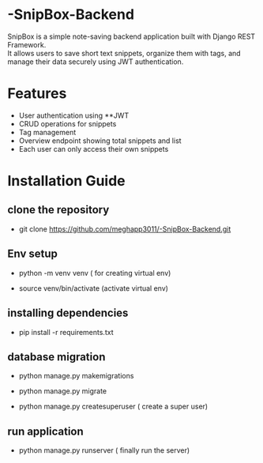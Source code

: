 # -SnipBox-Backend

SnipBox is a simple note-saving backend application built with Django REST Framework.  
It allows users to save short text snippets, organize them with tags, and manage their data securely using JWT authentication.

# Features

- User authentication using **JWT 
- CRUD operations for snippets
- Tag management 
- Overview endpoint showing total snippets and list
- Each user can only access their own snippets

# Installation Guide

  ## clone the repository

 - git clone https://github.com/meghapp3011/-SnipBox-Backend.git
  
  ## Env setup
 
 - python -m venv venv  ( for creating virtual env)
 
 - source venv/bin/activate (activate virtual env)

  ## installing dependencies

 - pip install -r requirements.txt

  ## database migration

 - python manage.py makemigrations

 - python manage.py migrate

 - python manage.py createsuperuser ( create a super user)

 ## run application

 - python manage.py runserver ( finally run the server)


